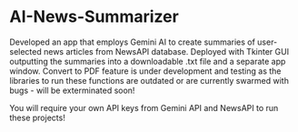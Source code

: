 # AI-News-Summarizer
Developed an app that employs Gemini AI to create summaries of user-selected news articles from NewsAPI database.  Deployed with Tkinter GUI outputting the summaries into a downloadable .txt file and a separate app window. Convert to PDF feature is under development and testing as the libraries to run these functions are outdated or are currently swarmed with bugs - will be exterminated soon!

You will require your own API keys from Gemini API and NewsAPI to run these projects!

